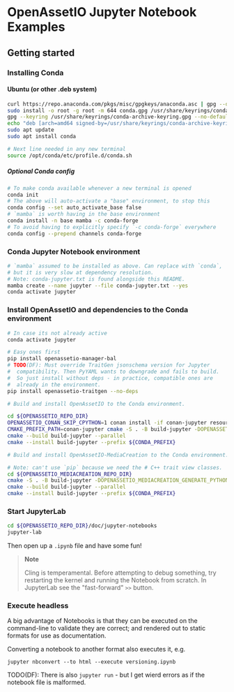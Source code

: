 # OpenAssetIO Jupyter Notebook Examples

## Getting started

### Installing Conda

#### Ubuntu (or other .deb system)

```sh
curl https://repo.anaconda.com/pkgs/misc/gpgkeys/anaconda.asc | gpg --dearmor > conda.gpg
sudo install -o root -g root -m 644 conda.gpg /usr/share/keyrings/conda-archive-keyring.gpg
gpg --keyring /usr/share/keyrings/conda-archive-keyring.gpg --no-default-keyring --fingerprint 34161F5BF5EB1D4BFBBB8F0A8AEB4F8B29D82806
echo "deb [arch=amd64 signed-by=/usr/share/keyrings/conda-archive-keyring.gpg] https://repo.anaconda.com/pkgs/misc/debrepo/conda stable main" | sudo tee /etc/apt/sources.list.d/conda.list
sudo apt update
sudo apt install conda

# Next line needed in any new terminal
source /opt/conda/etc/profile.d/conda.sh
```

##### Optional Conda config
```sh
# To make conda available whenever a new terminal is opened
conda init
# The above will auto-activate a "base" environment, to stop this
conda config --set auto_activate_base false
# `mamba` is worth having in the base environment
conda install -n base mamba -c conda-forge
# To avoid having to explicitly specify `-c conda-forge` everywhere
conda config --prepend channels conda-forge
```

### Conda Jupyter Notebook environment

```sh
# `mamba` assumed to be installed as above. Can replace with `conda`,
# but it is very slow at dependency resolution.
# Note: conda-jupyter.txt is found alongside this README.
mamba create --name jupyter --file conda-jupyter.txt --yes
conda activate jupyter
```

### Install OpenAssetIO and dependencies to the Conda environment

```sh
# In case its not already active
conda activate jupyter

# Easy ones first
pip install openassetio-manager-bal
# TODO(DF): Must override TraitGen jsonschema version for Jupyter
#  compatibility. Then PyYAML wants to downgrade and fails to build.
#  So just install without deps - in practice, compatible ones are
#  already in the environment.
pip install openassetio-traitgen --no-deps

# Build and install OpenAssetIO to the Conda environment.

cd ${OPENASSETIO_REPO_DIR}
OPENASSETIO_CONAN_SKIP_CPYTHON=1 conan install -if conan-jupyter resources/build
CMAKE_PREFIX_PATH=conan-jupyter cmake -S . -B build-jupyter -DOPENASSETIO_GLIBCXX_USE_CXX11_ABI=ON
cmake --build build-jupyter --parallel
cmake --install build-jupyter --prefix ${CONDA_PREFIX}

# Build and install OpenAssetIO-MediaCreation to the Conda environment.

# Note: can't use `pip` because we need the # C++ trait view classes.
cd ${OPENASSETIO_MEDIACREATION_REPO_DIR}
cmake -S . -B build-jupyter -DOPENASSETIO_MEDIACREATION_GENERATE_PYTHON=ON
cmake --build build-jupyter --parallel
cmake --install build-jupyter --prefix ${CONDA_PREFIX}
```

### Start JupyterLab

```sh
cd ${OPENASSETIO_REPO_DIR}/doc/jupyter-notebooks
jupyter-lab
```

Then open up a `.ipynb` file and have some fun!

> **Note**
>
> Cling is temperamental. Before attempting to debug something, try
> restarting the kernel and running the Notebook from scratch. In
> JupyterLab see the "fast-forward" `>>` button.

### Execute headless

A big advantage of Notebooks is that they can be executed on the
command-line to validate they are correct; and rendered out to static
formats for use as documentation.

Converting a notebook to another format also executes it, e.g.

```
jupyter nbconvert --to html --execute versioning.ipynb
```

TODO(DF): There is also `jupyter run` - but I get wierd errors as if the
notebook file is malformed.
